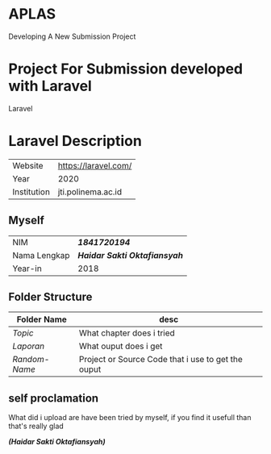 # APLAS
Developing A New Submission Project

# Project For Submission developed with Laravel

Laravel
# Laravel Description
|  |  |
|--|--|
| Website | https://laravel.com/ |
| Year | 2020 |
| Institution | jti.polinema.ac.id |

## Myself

|  |  |
|--|--|
| NIM | ***1841720194*** |
| Nama Lengkap | ***Haidar Sakti Oktafiansyah*** |
| Year-in | 2018 |


## Folder Structure

| Folder Name | desc |
|--|--|
| *Topic* | What chapter does i tried
| *Laporan* | What ouput does i get |
| *Random-Name* | Project or Source Code that i use to get the ouput |


## self proclamation

What did i upload are have been tried by myself, if you find it usefull than that's really glad 

***(Haidar Sakti Oktafiansyah)***
